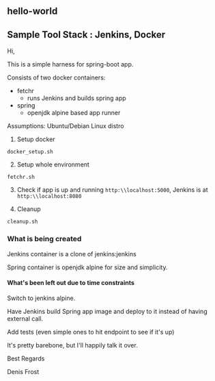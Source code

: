 ## hello-world

## Sample Tool Stack : Jenkins, Docker

Hi,

This is a simple harness for spring-boot app.

Consists of two docker containers:
- fetchr
  - runs Jenkins and builds spring app
- spring
  - openjdk alpine based app runner

Assumptions: Ubuntu/Debian Linux distro

1. Setup docker
```
docker_setup.sh
```
2. Setup whole environment
```
fetchr.sh
```
3. Check if app is up and running `http:\\localhost:5000`, Jenkins is at `http:\\localhost:8080`

4. Cleanup
```
cleanup.sh
```

### What is being created

  Jenkins container is a clone of jenkins:jenkins

  Spring container is openjdk alpine for size and simplicity.

#### What's been left out due to time constraints

Switch to jenkins alpine.

Have Jenkins build Spring app image and deploy to it instead of having external call.

Add tests (even simple ones to hit endpoint to see if it's up)

It's pretty barebone, but I'll happily talk it over.


Best Regards

Denis Frost
